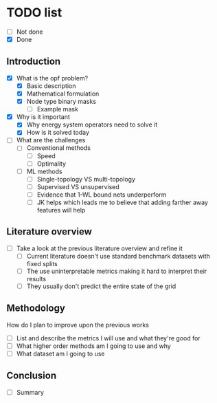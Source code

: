# TODO list

- [ ] Not done
- [x] Done

## Introduction

- [x] What is the opf problem?
    - [x] Basic description
    - [x] Mathematical formulation
    - [x] Node type binary masks
        - [ ] Example mask
- [x] Why is it important
    - [x] Why energy system operators need to solve it
    - [x] How is it solved today
- [ ] What are the challenges
    - [ ] Conventional methods
        - [ ] Speed
        - [ ] Optimality
    - [ ] ML methods
        - [ ] Single-topology VS multi-topology
        - [ ] Supervised VS unsupervised
        - [ ] Evidence that 1-WL bound nets underperform
        - [ ] JK helps which leads me to believe that adding
          farther away features will help

## Literature overview

- [ ] Take a look at the previous literature overview and refine it
    - [ ] Current literature doesn't use standard benchmark datasets with fixed splits
    - [ ] The use uninterpretable metrics making it hard to interpret their results
    - [ ] They usually don't predict the entire state of the grid

## Methodology

How do I plan to improve upon the previous works

- [ ] List and describe the metrics I will use and what they're good for
- [ ] What higher order methods am I going to use and why
- [ ] What dataset am I going to use

## Conclusion

- [ ] Summary